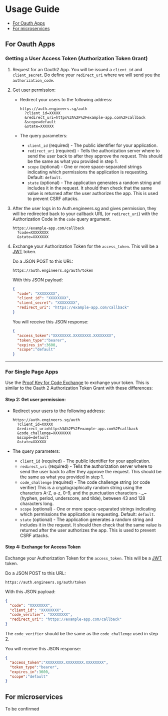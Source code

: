 # Usage Guide

- [For Oauth Apps](#for-oauth-apps)
- [For microservices](#for-microservices)

## For Oauth Apps

### Getting a User Access Token (Authorization Token Grant)

1. Request for an Oauth2 App. You will be issued a `client_id` and `client_secret`. Do define your `redirect_uri` where we will send you the `authorization_code`.

2. Get user permission:

    - Redirect your users to the following address:

        ```
        https://auth.engineers.sg/auth
          ?client_id=XXXXX
          &redirect_uri=https%3A%2F%2Fexample-app.com%2Fcallback
          &scope=default
          &state=XXXXXX
        ```
    - The query parameters:
        - `client_id` (required) - The public identifier for your application.
        - `redirect_uri` (required) - Tells the authorization server where to send the user back to after they approve the request. This should be the same as what you provided in step 1.
        - `scope` (optional) - One or more space-separated strings indicating which permissions the application is requesting. Default: `default`.
        - `state` (optional) - The application generates a random string and includes it in the request. It should then check that the same value is returned after the user authorizes the app. This is used to prevent CSRF attacks.

3. After the user logs in to Auth.engineers.sg and gives permission, they will be redirected back to your callback URL (or `redirect_uri`) with the Authorization Code in the `code` query argument.

    ```
    https://example-app.com/callback
      ?code=XXXXXXXX
      &state=XXXXXXX
    ```
    
4. Exchange your Authorization Token for the `access_token`. This will be a [JWT](https://jwt.io) token.

    Do a JSON POST to this URL:

    ```
    https://auth.engineers.sg/auth/token
    ```
    
    With this JSON payload:

    ```json
    {
      "code": "XXXXXXXX",
      "client_id": "XXXXXXXX",
      "client_secret": "XXXXXXXX",
      "redirect_uri": "https://example-app.com/callback"
    }
    ```
    
    You will receive this JSON response:
    
    ```json
    {
      "access_token":"XXXXXXXX.XXXXXXXX.XXXXXXXX",
      "token_type":"bearer",
      "expires_in":3600,
      "scope":"default"
    }
    ```

---

### For Single Page Apps

Use the [Proof Key for Code Exchange](https://oauth.net/2/pkce/) to exchange your token. This is similar to the Oauth 2 Authorization Token Grant with these differences:

#### Step 2: Get user permission:

- Redirect your users to the following address:

    ```
    https://auth.engineers.sg/auth
      ?client_id=XXXXX
      &redirect_uri=https%3A%2F%2Fexample-app.com%2Fcallback
      &code_challenge=XXXXXXXX
      &scope=default
      &state=XXXXXX
    ```
- The query parameters:
    - `client_id` (required) - The public identifier for your application.
    - `redirect_uri` (required) - Tells the authorization server where to send the user back to after they approve the request. This should be the same as what you provided in step 1.
    - `code_challenge` (required) - The code challenge string (or code verifier) This is a cryptographically random string using the characters A-Z, a-z, 0-9, and the punctuation characters -._~ (hyphen, period, underscore, and tilde), between 43 and 128 characters long.
    - `scope` (optional) - One or more space-separated strings indicating which permissions the application is requesting. Default: `default`.
    - `state` (optional) - The application generates a random string and includes it in the request. It should then check that the same value is returned after the user authorizes the app. This is used to prevent CSRF attacks.

#### Step 4: Exchange for Access Token

Exchange your Authorization Token for the `access_token`. This will be a [JWT](https://jwt.io) token.

Do a JSON POST to this URL:

```
https://auth.engineers.sg/auth/token
```
    
With this JSON payload:

```json
{
  "code": "XXXXXXXX",
  "client_id": "XXXXXXXX",
  "code_verifier": "XXXXXXXX",
  "redirect_uri": "https://example-app.com/callback"
}
```

The `code_verifier` should be the same as the `code_challenge` used in step 2.
    
You will receive this JSON response:
    
```json
{
  "access_token":"XXXXXXXX.XXXXXXXX.XXXXXXXX",
  "token_type":"bearer",
  "expires_in":3600,
  "scope":"default"
}
```

## For microservices

To be confirmed